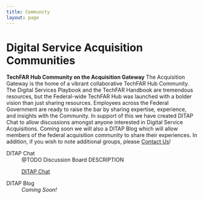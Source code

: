 ```yaml
---
title: Community
layout: page
---
```


<h1>Digital Service Acquisition Communities</h1>
<p>
<strong>TechFAR Hub Community on the Acquisition Gateway</strong>
The Acquisition Gateway is the home of a vibrant collaborative TechFAR Hub Community. The Digital Services Playbook and the TechFAR Handbook are tremendous resources, but the Federal-wide TechFAR Hub was launched with a bolder vision than just sharing resources. Employees across the Federal Government are ready to raise the bar by sharing expertise, experience, and insights with the Community. In support of this we have created DITAP Chat to allow discussions amongst anyone interested in Digital Service Acquisitions. Coming soon we will also a DITAP Blog which will allow members of the federal acquisition community to share their experiences. In addition, if you wish to note additional groups, please 
<a href="mailto:jmostowski@omb.eop.gov">Contact Us</a>!
</p>
<p>
<dl>
  <dt>DITAP Chat</dt>
  <dd>@TODO Discussion Board DESCRIPTION
    <dl>
      <dt><a href="http://@todo link TO Stack Exchange" target="_blank">DITAP Chat</a></dt>
    </dl>
  </dd>
  <dt>DITAP Blog</dt>
  <dd><em>Coming Soon!</em>
  <dl>
    </dl>
    </dd>
   </dl>
</p>   
    
